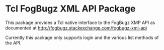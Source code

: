 Tcl FogBugz XML API Package
===========================

This package provides a Tcl native interface to the FogBugz XMP API as 
documented at http://fogbugz.stackexchange.com/fogbugz-xml-api

Currently this package only supports login and the various list methods of
the API.

